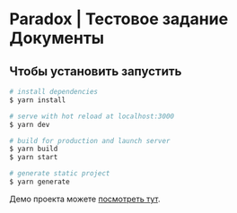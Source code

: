 # Paradox | Тестовое задание Документы

## Чтобы установить запустить

```bash
# install dependencies
$ yarn install

# serve with hot reload at localhost:3000
$ yarn dev

# build for production and launch server
$ yarn build
$ yarn start

# generate static project
$ yarn generate
```

Демо проекта можете [посмотреть тут](http://paradox.seven.tj).
